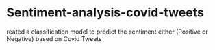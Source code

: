 # Sentiment-analysis-covid-tweets
reated a classification model to predict the sentiment either (Positive or Negative) based on Covid Tweets
